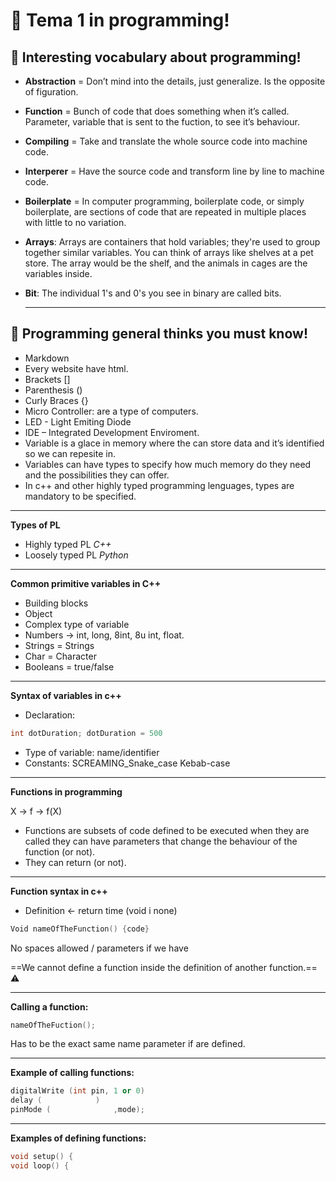 # :rocket: **Tema 1 in programming!**

:pencil:  **Interesting vocabulary about programming!**
 ---
- **Abstraction** = Don’t mind into the details, just generalize. Is the opposite of figuration.
- **Function** = Bunch of code that does something when it’s called. Parameter, variable that is sent to the fuction, to see it’s behaviour.
- **Compiling** = Take and translate the whole source code into machine code.
- **Interperer** = Have the source code and transform line by line to machine code.
- **Boilerplate** = In computer programming, boilerplate code, or simply boilerplate, are sections of code that are repeated in multiple places with little to no variation.
- **Arrays**: Arrays are containers that hold variables; they're used to group together similar variables. You can think of arrays like shelves at a pet store. The array would be the shelf, and the animals in cages are the variables inside.
- **Bit**: The individual 1's and 0's you see in binary are called bits.
  
  ---

:speech_balloon: **Programming general thinks you must know!**
---
- Markdown
- Every website have html.
- Brackets []
- Parenthesis ()
- Curly Braces {}
- Micro Controller: are a type of computers.
- LED - Light Emiting Diode 
- IDE – Integrated Development Enviroment. 
- Variable is a glace in memory where the can store data and it’s identified so we can repesite in.
- Variables can have types to specify how much memory do they need and the possibilities they can offer.
- In c++ and other highly typed programming lenguages, types are mandatory to be specified.
---

**Types of PL**

- Highly typed PL 
*C++* 
- Loosely typed PL
*Python*
---

**Common primitive variables in C++**

- Building blocks 
- Object 
- Complex type of variable 
- Numbers &rarr; int, long, 8int, 8u int, float.
- Strings = Strings 
- Char = Character
- Booleans = true/false
---
**Syntax of variables in c++**

- Declaration: 
```c++
int dotDuration; dotDuration = 500
```

- Type of variable:
      name/identifier 
- Constants:
SCREAMING_Snake_case
Kebab-case

---
**Functions in programming**

X &rarr; f &rarr; f(X)
- Functions are subsets of code defined to be executed when they are called they can have parameters that change the behaviour of the function (or not).
- They can return (or not).
---
**Function syntax in c++**
- Definition
&larr; return time (void i none)
```c++
Void nameOfTheFunction() {code}
```
No spaces allowed / parameters if we have

==We cannot define a function inside the definition of another function.== :warning:

---
**Calling a function:**
```c++
nameOfTheFuction();
```
Has to be the exact same name parameter if are defined.

---
**Example of calling functions:**
```c++
digitalWrite (int pin, 1 or 0) 
delay (            )
pinMode (              ,mode);
```
---
**Examples of defining functions:**
```c++
void setup() {
void loop() {
```
